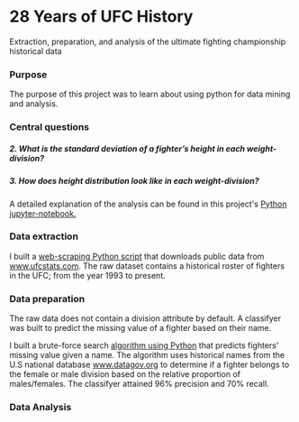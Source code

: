 # 28 Years of UFC History
Extraction, preparation, and analysis of the ultimate fighting championship historical data

### Purpose
The purpose of this project was to learn about using python for data mining and analysis.

### Central questions
#####   2. What is the standard deviation of a fighter’s height in each weight-division?
#####   3. How does height distribution look like in each weight-division? 

A detailed explanation of the analysis can be found in this project's [Python jupyter-notebook.](https://github.com/estgarci/UFC-Data-Analysis/blob/main/exploratory_analysis.ipynb)
### Data extraction
I built a [web-scraping Python script](https://github.com/estgarci/UFC-Data-Analysis/blob/main/data/extraction/extract_fighters.py) that downloads public data from www.ufcstats.com. The raw dataset contains a historical roster of fighters in the UFC; from the year 1993 to present.
### Data preparation
The raw data does not contain a division attribute by default. A classifyer was built to predict the missing value of a fighter based on their name.

I built a brute-force search [algorithm using Python](https://github.com/estgarci/UFC-Data-Analysis/blob/main/name_sex_classifier/sex_classifier.py) that predicts fighters' missing value given a name. The algorithm uses historical names from the U.S national database www.datagov.org to determine if a fighter belongs to the female or male division based on the relative proportion of males/females. The classifyer attained 96% precision and 70% recall.

### Data Analysis 

